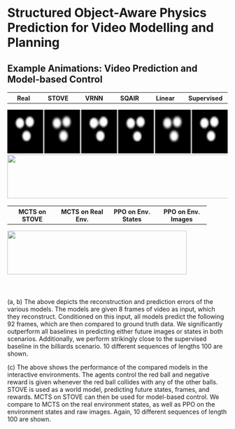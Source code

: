 # Structured Object-Aware Physics Prediction for Video Modelling and Planning

## Example Animations: Video Prediction and Model-based Control
<div>
    <table width="610" border="0px">
      <tr>
        <th width="100">Real</th>
        <th width="100">STOVE</th>
        <th width="100">VRNN</th>
        <th width="100">SQAIR</th>
        <th width="100">Linear</th>
        <th width="100">Supervised</th>
      </tr>
    </table>
    <img height="100" width="610" src="/figures/comparison_grid_billiards.gif">
    <img height="100" width="610" src="/figures/comparison_grid_gravity.gif">
</div>

<div>
    <table width="410" border="0px" style="font-size:8">
      <tr>
        <th width="100">MCTS on STOVE</th>
        <th width="100">MCTS on Real Env.</th>
        <th width="100">PPO on Env. States</th>
        <th width="100">PPO on Env. Images</th>
      </tr>
    </table>
    <img height="100" width="410" src="/figures/comparison_grid_planning.gif">
</div>
<br>
<br>
<br>
(a, b) The above depicts the reconstruction and prediction errors of the various models.
The models are given 8 frames of video as input, which they reconstruct. Conditioned on this 
input, all models predict the following 92 frames, which are then compared to ground truth data.
We significantly outperform all baselines in predicting either future images or states in both
scenarios. Additionally, we perform strikingly close to the supervised baseline in the billiards scenario.
10 different sequences of lengths 100 are shown.

(c) The above shows the performance of the compared models in the interactive
environments. The agents control the red ball and negative reward is given
whenever the red ball collides with any of the other balls.
STOVE is used as a world model, predicting future states, frames, and rewards.
MCTS on STOVE can then be used for model-based control.
We compare to MCTS on the real environment states, as well as PPO on the
environment states and raw images.
Again, 10 different sequences of length 100 are shown.

